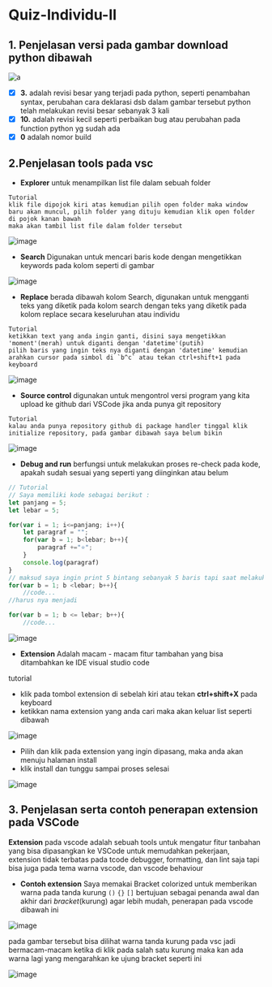 # Quiz-Individu-II
## 1. Penjelasan versi pada gambar download python dibawah

![a](https://user-images.githubusercontent.com/92983457/138550932-7bf92031-635b-408a-9985-a94df02b722d.png)

- [x] **3.** adalah revisi besar yang terjadi pada python, seperti penambahan syntax, perubahan cara deklarasi dsb dalam gambar tersebut python telah melakukan revisi besar sebanyak 3 kali
- [x] **10.** adalah revisi kecil seperti perbaikan bug atau perubahan pada function python yg sudah ada
- [x] **0** adalah nomor build 

## 2.Penjelasan tools pada vsc
* **Explorer**
untuk menampilkan list file dalam sebuah folder
```
Tutorial
klik file dipojok kiri atas kemudian pilih open folder maka window baru akan muncul, pilih folder yang dituju kemudian klik open folder di pojok kanan bawah
maka akan tambil list file dalam folder tersebut
```
![image](https://user-images.githubusercontent.com/92983457/138551760-ad4e95fe-9691-47b7-8a51-b23d389c2369.png)

* **Search**
Digunakan untuk mencari baris kode dengan mengetikkan keywords pada kolom seperti di gambar

![image](https://user-images.githubusercontent.com/92983457/138552237-88f022a0-d637-4ecd-9c04-8887a8718665.png)

* **Replace**
berada dibawah kolom Search, digunakan untuk mengganti teks yang diketik pada kolom search dengan teks yang diketik pada kolom replace
 secara keseluruhan atau individu
 ```
 Tutorial
 ketikkan text yang anda ingin ganti, disini saya mengetikkan 'moment'(merah) untuk diganti dengan 'datetime'(putih)
 pilih baris yang ingin teks nya diganti dengan 'datetime' kemudian arahkan cursor pada simbol di `b^c` atau tekan ctrl+shift+1 pada keyboard
 ```
 ![image](https://user-images.githubusercontent.com/92983457/138552401-92e18ff2-0d87-4e0a-91a7-5ef6624e0f7d.png)
 
 * **Source control**
 digunakan untuk mengontrol versi program yang kita upload ke github dari VSCode jika anda punya git repository
 ```
 Tutorial
 kalau anda punya repository github di package handler tinggal klik initialize repository, pada gambar dibawah saya belum bikin
 ```
 ![image](https://user-images.githubusercontent.com/92983457/138576550-219c7de8-39d2-4c87-a236-e7a37971dbad.png)

* **Debug and run**
berfungsi untuk melakukan proses re-check pada kode, apakah sudah sesuai yang seperti yang diinginkan atau belum
```js
// Tutorial 
// Saya memiliki kode sebagai berikut :
let panjang = 5;
let lebar = 5;

for(var i = 1; i<=panjang; i++){
    let paragraf = "";
    for(var b = 1; b<lebar; b++){
        paragraf +="⭐";
    }
    console.log(paragraf)
}
// maksud saya ingin print 5 bintang sebanyak 5 baris tapi saat melakukan debug yang keluar hanya 4 bintang 5 baris saja, maka diketahui salahnya ada di bagian loop yang kedua
for(var b = 1; b <lebar; b++){
    //code...
//harus nya menjadi

for(var b = 1; b <= lebar; b++){
    //code...
```    
![image](https://user-images.githubusercontent.com/92983457/138577146-1c9eb8a0-4786-4429-afb2-32a553f4317d.png)

* **Extension**
Adalah macam - macam fitur tambahan yang bisa ditambahkan ke IDE visual studio code

tutorial
* klik pada tombol extension di sebelah kiri atau tekan **ctrl+shift+X** pada keyboard
* ketikkan nama extension yang anda cari maka akan keluar list seperti dibawah 

![image](https://user-images.githubusercontent.com/92983457/138580363-bfcb1e4e-14fc-4739-bb5b-fa87c593cde4.png)

* Pilih  dan klik pada extension yang ingin dipasang, maka anda akan menuju halaman install
* klik install dan tunggu sampai proses selesai 

![image](https://user-images.githubusercontent.com/92983457/138580475-8e25cfd8-db84-4862-bf56-8dc58562cabf.png)

## 3. Penjelasan serta contoh penerapan extension pada VSCode
**Extension** pada vscode adalah sebuah tools untuk mengatur fitur tanbahan yang bisa dipasangkan ke VSCode untuk memudahkan pekerjaan, extension tidak terbatas pada tcode debugger, formatting, dan lint saja tapi bisa juga pada tema warna vscode, dan vscode behaviour

* **Contoh extension**
Saya memakai Bracket colorized untuk memberikan warna pada tanda kurung `()` `{}` `[]` bertujuan sebagai penanda awal dan akhir dari _bracket_(kurung) agar lebih mudah,
penerapan pada vscode dibawah ini 

![image](https://user-images.githubusercontent.com/92983457/138580096-572f83f4-fc85-4b88-bc33-bd0632911955.png)

pada gambar tersebut bisa dilihat warna tanda kurung pada vsc jadi bermacam-macam ketika di klik pada salah satu kurung maka kan ada warna lagi yang mengarahkan ke ujung bracket seperti ini 

![image](https://user-images.githubusercontent.com/92983457/138580161-4c61b19a-d364-43af-86dd-90b74b23f1e1.png)


